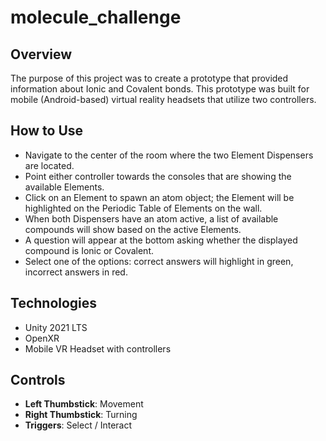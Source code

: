 # molecule_challenge

## Overview
The purpose of this project was to create a prototype that provided information about Ionic and Covalent bonds. This prototype was built for mobile (Android-based) virtual reality headsets that utilize two controllers.

## How to Use
- Navigate to the center of the room where the two Element Dispensers are located.
- Point either controller towards the consoles that are showing the available Elements.
- Click on an Element to spawn an atom object; the Element will be highlighted on the Periodic Table of Elements on the wall.
- When both Dispensers have an atom active, a list of available compounds will show based on the active Elements.
- A question will appear at the bottom asking whether the displayed compound is Ionic or Covalent.
- Select one of the options: correct answers will highlight in green, incorrect answers in red.

## Technologies
- Unity 2021 LTS
- OpenXR
- Mobile VR Headset with controllers

## Controls
- **Left Thumbstick**: Movement
- **Right Thumbstick**: Turning
- **Triggers**: Select / Interact
